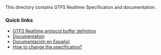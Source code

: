 This directory contains GTFS Realtime Specification and documentation.

### Quick links
- [GTFS Realtime protocol buffer definition](proto/gtfs-realtime.proto)
- [Documentation](spec/en)
- [Documentación en Español](spec/es)
- [How to change the specification?](CHANGES.md)

